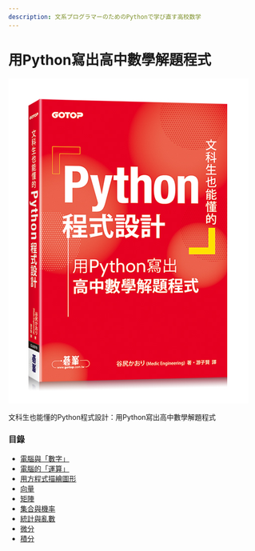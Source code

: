 ```yaml
---
description: 文系プログラマーのためのPythonで学び直す高校数学
---
```


# 用Python寫出高中數學解題程式

![](<../.gitbook/assets/圖片 (2).png>)

文科生也能懂的Python程式設計：用Python寫出高中數學解題程式

### 目錄

* [電腦與「數字」 ](../basic/computer-v.s.-math/number.md)
* [電腦的「運算」](../basic/computer-v.s.-math/operator.md)
* [用方程式描繪圖形](../senior/yong-fang-cheng-shi-miao-hui-tu-xing.md)
* [向量](../senior/xiang-liang.md)
* [矩陣](../senior/ju-zhen.md)
* [集合與機率](../senior/ji-he-yu-ji-shuai.md)
* [統計與亂數](../senior/tong-ji-yu-luan-shu.md)
* [微分](../senior/wei-fen.md)
* [積分](../senior/ji-fen.md)
